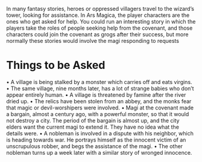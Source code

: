 In many fantasy stories, heroes or oppressed villagers travel to the wizard’s tower, looking for assistance. In Ars Magica, the player characters are the ones who get asked for help. You could run an interesting story in which the players take the roles of people seeking help from the covenant, and those characters could join the covenant as grogs after their success, but more normally these stories would involve the magi responding to requests

# Things to be Asked
• A village is being stalked by a monster which carries off and eats virgins.
• The same village, nine months later, has a lot of strange babies who don’t appear
entirely human.
• A village is threatened by famine after the river dried up.
• The relics have been stolen from an abbey, and the monks fear that magic or devil-worshipers were involved.
• Magi at the covenant made a bargain, almost a century ago, with a powerful monster, so that it would not destroy a city. The period of the bargain is almost up, and the city elders want the current magi to extend it. They have no idea what the details were.
• A nobleman is involved in a dispute with his neighbor, which is heading towards war. He portrays himself as the innocent victim of an unscrupulous robber, and begs the assistance of the magi.
• The other nobleman turns up a week later with a similar story of wronged innocence.